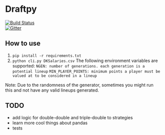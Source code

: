 Draftpy  
=======
[![Build Status](https://travis-ci.org/spudfkc/draftpy.svg?branch=master)](https://travis-ci.org/spudfkc/draftpy)  
[![Gitter](https://badges.gitter.im/Join%20Chat.svg)](https://gitter.im/spudfkc/draftpy?utm_source=badge&utm_medium=badge&utm_campaign=pr-badge)  


How to use
----------
  1. `pip install -r requirements.txt`
  2. `python cli.py DKSalaries.csv`
  The following environment variables are supported:
    `NGEN: number of generations. each generation is a potential lineup`
    `MIN_PLAYER_POINTS: minimum points a player must be valued at to be considered in a lineup`

Note:
Due to the randomness of the generator, sometimes you might run this and not have any valid lineups generated.



TODO
--------
  - add logic for double-double and triple-double to strategies
  - learn more cool things about pandas
  - tests
